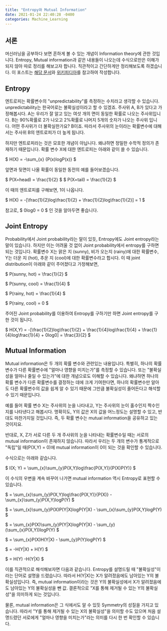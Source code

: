 ```yaml
---
title: "Entropy와 Mutual Information"
date: 2021-01-24 22:40:28 -0400
categories: Machine_Learning
---
```


## 서론 ##
머신러닝을 공부하다 보면 흔하게 볼 수 있는 개념이 Information theory에 관한 것입니다.
Entropy, Mutual information과 같은 내용들이 나오는데 수식으로만은 이해가 되지 않아 따로 정리를 해보고자 합니다.
직관적이고 간단하게만 정리해보도록 하겠습니다.
이 포스트는 [해당 문서](https://people.cs.umass.edu/~elm/Teaching/Docs/mutInf.pdf)와 [위키피디아](https://en.wikipedia.org/wiki/Mutual_information)를 참고하여 작성합니다.

## Entropy ##
엔트로피는 확률변수의 "unpredictability"를 측정하는 수치라고 생각할 수 있습니다.
unpredictability는 한국어로는 불확실성이라고 할 수 있겠죠.
주사위 A, B가 있다고 가정해봅시다.
A는 우리가 잘 알고 있는 여섯 개의 면이 동일한 확률로 나오는 주사위입니다.
B는 90%확률로 2가 나오고 2%확률로 나머지 5개의 숫자가 나오는 주사위 입니다.
어떤 주사위가 더 불확실한가요?
B이죠. 따라서 주사위의 눈이라는 확률변수에 대해서는 주사위 B의 엔트로피가 더 높게 됩니다.

하지만 엔트로피라는 것은 모호한 개념이 아닙니다.
왜냐하면 정밀한 수학적 정의가 존재하기 때문입니다.
확률 변수 X에 대한 엔트로피는 아래와 같이 쓸 수 있습니다.

$ H(X) = -\sum_{x} {P(x)logP(x)} $

앞면과 뒷면이 나올 확률이 동일한 동전의 예를 들어보겠습니다.

$ P(X=head) = \frac{1}{2} $
$ P(X=tail) = \frac{1}{2} $

이 때의 엔트로피를 구해보면, 1이 나옵니다.

$ H(X) = -[\frac{1}{2}log\frac{1}{2} + \frac{1}{2}log\frac{1}{2}] = 1 $

참고로, $ 0log0 = 0 $ 인 것을 알아두면 좋습니다.


## Joint Entropy ##
Probability에서 Joint probability라는 말이 있듯, Entropy에도 Joint entropy라는 말이 있습니다.
하지만 이는 어려울 것 없이 Joint probability에서 entropy를 구하면 되는 것입니다.
확률변수 X는 맑은 지 (sunny), 비가 오는지 (rainy)에 대한 확률변수, Y는 더운 지 (hot), 추운 지 (cool)에 대한 확률변수라고 합시다.
이 때 joint distribution이 아래와 같이 주어졌다고 가정해보면,

$ P(sunny, hot) = \frac{1}{2} $

$ P(sunny, cool) = \frac{1}{4} $

$ P(rainy, hot) = \frac{1}{4} $

$ P(rainy, cool) = 0 $

주어진 Joint probability를 이용하여 Entropy를 구하기만 하면 Joint entropy를 구한 것이 됩니다.

$ H(X,Y) = -[\frac{1}{2}log\frac{1}{2} + \frac{1}{4}log\frac{1}{4} + \frac{1}{4}log\frac{1}{4} + 0log0] = \frac{3}{2} $



## Mutual Information ##
Mutual information은 두 개의 확률 변수와 관련있는 내용입니다.
특별히, 하나의 확률 변수가 다른 확률변수에 "얼마나 영향을 미치는가"를 측정할 수 있습니다.
또는 "불확실성을 얼마나 줄일 수 있는가"에 대한 개념으로도 이해할 수 있습니다.
왜냐하면 하나의 확률 변수가 다른 확률변수를 결정하는 데에 크게 기여한다면, 하나의 확률변수만 알아도 다른 확률변수의 값을 쉽게 알 수 있기 때문에 그만큼 불확실성이 줄어든다고 해석할 수 있기 때문입니다.

예를 들어 확률 변수 X는 주사위의 눈을 나타내고, Y는 주사위의 눈이 홀수인지 짝수인지를 나타낸다고 해봅시다.
명확히도, Y의 값은 X의 값을 어느정도는 설명할 수 있고, 반대도 마찬가지일 것입니다.
즉, 두 확률 변수는 mutual information을 공유하고 있는 것이지요.

반대로, X, Z가 서로 다른 두 개 주사위의 눈을 나타내는 확률변수일 때는 서로의 mutual information이 존재하지 않습니다.
따라서 우리는 두 개의 변수가 통계적으로 "독립"일 때(P(X,Y) = 0)에 mutual information이 0이 되는 것을 확인할 수 있습니다.

수식으로는 아래와 같습니다.

$ I(X; Y) = \sum_{x}\sum_{y}P(X,Y)log\frac{P(X,Y)}{P(X)P(Y)} $

이 수식의 우변을 계속 바꾸어 나가면 mutual information 역시 Entropy로 표현할 수 있습니다.

$ = \sum_{x}\sum_{y}P(X,Y)log\frac{P(X,Y)}{P(X)} - \sum_{x}\sum_{y}P(X,Y)logP(Y) $

$ = \sum_{x}\sum_{y}P(X)P(Y|X)logP(Y|X) - \sum_{x}\sum_{y}P(X,Y)logP(Y) $

$ = \sum_{x}P(X)\sum_{y}P(Y|X)logP(Y|X) - \sum_{y}(\sum_{x}P(X,Y))logP(Y) $

$ = \sum_{x}P(X)H(Y|X) - \sum_{y}P(Y)logP(Y) $

$ = -H(Y|X) + H(Y) $

$ = H(Y) -H(Y|X) $

이를 직관적으로 해석해보자면 다음과 같습니다.
Entropy를 설명드릴 때 "불확실성"이라는 단어로 설명을 드렸습니다.
따라서 H(Y|X)는 X가 알려졌음에도 남아있는 Y의 불확실성입니다.
즉, mutual information이라는 것은 Y의 불확실성에서 X가 알려졌음에도 남아있는 Y의 불확실성을 뺀 값.
결론적으로 "X를 통해 제거될 수 있는 Y의 불확실성"을 의미하게 되는 것입니다.

물론, mutual information은 그 식에서도 알 수 있듯 Symmetry의 성질을 가지고 있습니다.
따라서 "Y를 통해 제거될 수 있는 X의 불확실성"을 의미할 수도 있으며 처음 설명드렸던 서로에게 "얼마나 영향을 미치는가"라는 의미를 다시 한 번 확인할 수 있습니다.
